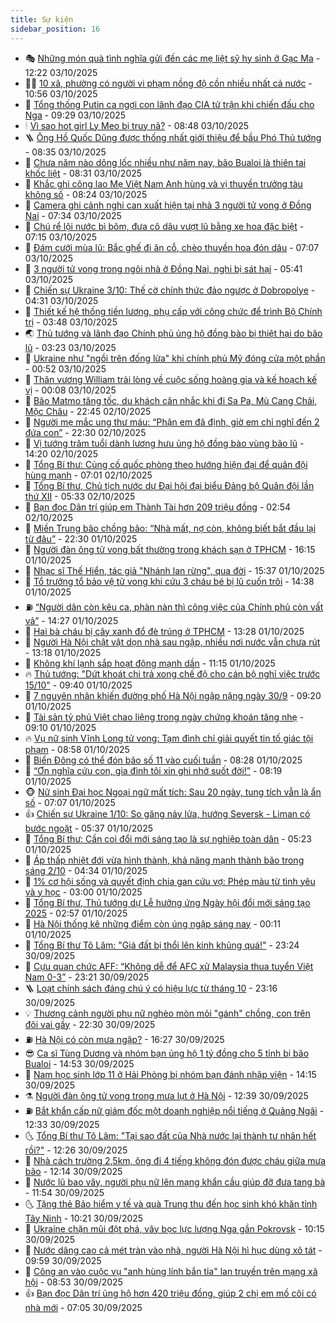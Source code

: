 ```yaml
---
title: Sự kiện
sidebar_position: 16
---
```


<!-- dantri-su-kien:START -->
- 🎭 [Những món quà tình nghĩa gửi đến các mẹ liệt sỹ hy sinh ở Gạc Ma](https://dantri.com.vn/tam-long-nhan-ai/nhung-mon-qua-tinh-nghia-gui-den-cac-me-liet-sy-hy-sinh-o-gac-ma-20251003183409141.htm) - 12:22 03/10/2025
- 👨‍🏫 [10 xã, phường có người vi phạm nồng độ cồn nhiều nhất cả nước](https://dantri.com.vn/thoi-su/10-xa-phuong-co-nguoi-vi-pham-nong-do-con-nhieu-nhat-ca-nuoc-20251003175016398.htm) - 10:56 03/10/2025
- 🌮 [Tổng thống Putin ca ngợi con lãnh đạo CIA tử trận khi chiến đấu cho Nga](https://dantri.com.vn/the-gioi/tong-thong-putin-ca-ngoi-con-lanh-dao-cia-tu-tran-khi-chien-dau-cho-nga-20251003160113912.htm) - 09:29 03/10/2025
- 🕯 [Vì sao hot girl Ly Meo bị truy nã?](https://dantri.com.vn/phap-luat/vi-sao-hot-girl-ly-meo-bi-truy-na-20251003152421713.htm) - 08:48 03/10/2025
- 🪜 [Ông Hồ Quốc Dũng được thống nhất giới thiệu để bầu Phó Thủ tướng](https://dantri.com.vn/thoi-su/ong-ho-quoc-dung-duoc-thong-nhat-gioi-thieu-de-bau-pho-thu-tuong-20251003150710287.htm) - 08:35 03/10/2025
- 🐘 [Chưa năm nào dông lốc nhiều như năm nay, bão Bualoi là thiên tai khốc liệt](https://dantri.com.vn/thoi-su/chua-nam-nao-dong-loc-nhieu-nhu-nam-nay-bao-bualoi-la-thien-tai-khoc-liet-20251003152317295.htm) - 08:31 03/10/2025
- 🤔 [Khắc ghi công lao Mẹ Việt Nam Anh hùng và vị thuyền trưởng tàu không số](https://dantri.com.vn/tam-long-nhan-ai/khac-ghi-cong-lao-me-viet-nam-anh-hung-va-vi-thuyen-truong-tau-khong-so-20251003143355403.htm) - 08:24 03/10/2025
- 🧠 [Camera ghi cảnh nghi can xuất hiện tại nhà 3 người tử vong ở Đồng Nai](https://dantri.com.vn/phap-luat/camera-ghi-canh-nghi-can-xuat-hien-tai-nha-3-nguoi-tu-vong-o-dong-nai-20251003134153551.htm) - 07:34 03/10/2025
- 📝 [Chú rể lội nước bì bõm, đưa cô dâu vượt lũ bằng xe hoa đặc biệt](https://dantri.com.vn/doi-song/chu-re-loi-nuoc-bi-bom-dua-co-dau-vuot-lu-bang-xe-hoa-dac-biet-20251003122030355.htm) - 07:15 03/10/2025
- 🦏 [Đám cưới mùa lũ: Bắc ghế đi ăn cỗ, chèo thuyền hoa đón dâu](https://dantri.com.vn/doi-song/dam-cuoi-mua-lu-bac-ghe-di-an-co-cheo-thuyen-hoa-don-dau-20251002151219369.htm) - 07:07 03/10/2025
- 🥰 [3 người tử vong trong ngôi nhà ở Đồng Nai, nghi bị sát hại](https://dantri.com.vn/phap-luat/3-nguoi-tu-vong-trong-ngoi-nha-o-dong-nai-nghi-bi-sat-hai-20251003113953396.htm) - 05:41 03/10/2025
- 🤗 [Chiến sự Ukraine 3/10: Thế cờ chính thức đảo ngược ở Dobropolye](https://dantri.com.vn/the-gioi/chien-su-ukraine-310-the-co-chinh-thuc-dao-nguoc-o-dobropolye-20251003110751467.htm) - 04:31 03/10/2025
- 🌈 [Thiết kế hệ thống tiền lương, phụ cấp với công chức để trình Bộ Chính trị](https://dantri.com.vn/noi-vu/thiet-ke-he-thong-tien-luong-phu-cap-voi-cong-chuc-de-trinh-bo-chinh-tri-20251003102454779.htm) - 03:48 03/10/2025
- 🌏 [Thủ tướng và lãnh đạo Chính phủ ủng hộ đồng bào bị thiệt hại do bão lũ](https://dantri.com.vn/thoi-su/thu-tuong-va-lanh-dao-chinh-phu-ung-ho-dong-bao-bi-thiet-hai-do-bao-lu-20251003094158447.htm) - 03:23 03/10/2025
- 💄 [Ukraine như &quot;ngồi trên đống lửa&quot; khi chính phủ Mỹ đóng cửa một phần](https://dantri.com.vn/the-gioi/ukraine-nhu-ngoi-tren-dong-lua-khi-chinh-phu-my-dong-cua-mot-phan-20251003074034304.htm) - 00:52 03/10/2025
- 👺 [Thân vương William trải lòng về cuộc sống hoàng gia và kế hoạch kế vị](https://dantri.com.vn/the-gioi/than-vuong-william-trai-long-ve-cuoc-song-hoang-gia-va-ke-hoach-ke-vi-20251003065057202.htm) - 00:08 03/10/2025
- 👹 [Bão Matmo tăng tốc, du khách cân nhắc khi đi Sa Pa, Mù Cang Chải, Mộc Châu](https://dantri.com.vn/du-lich/bao-matmo-tang-toc-du-khach-can-nhac-khi-di-sa-pa-mu-cang-chai-moc-chau-20251002190312445.htm) - 22:45 02/10/2025
- 🌊 [Người mẹ mắc ung thư máu: “Phận em đã định, giờ em chỉ nghĩ đến 2 đứa con”](https://dantri.com.vn/tam-long-nhan-ai/nguoi-me-mac-ung-thu-mau-phan-em-da-dinh-gio-em-chi-nghi-den-2-dua-con-20251001151211907.htm) - 22:30 02/10/2025
- 🤠 [Vị tướng trăm tuổi dành lương hưu ủng hộ đồng bào vùng bão lũ](https://dantri.com.vn/tam-long-nhan-ai/vi-tuong-tram-tuoi-danh-luong-huu-ung-ho-dong-bao-vung-bao-lu-20251002193853438.htm) - 14:20 02/10/2025
- 🎊 [Tổng Bí thư: Củng cố quốc phòng theo hướng hiện đại để quân đội hùng mạnh](https://dantri.com.vn/thoi-su/tong-bi-thu-cung-co-quoc-phong-theo-huong-hien-dai-de-quan-doi-hung-manh-20251002135010546.htm) - 07:01 02/10/2025
- 🐘 [Tổng Bí thư, Chủ tịch nước dự Đại hội đại biểu Đảng bộ Quân đội lần thứ XII](https://dantri.com.vn/thoi-su/tong-bi-thu-chu-tich-nuoc-du-dai-hoi-dai-bieu-dang-bo-quan-doi-lan-thu-xii-20251002122219924.htm) - 05:33 02/10/2025
- 💂 [Bạn đọc Dân trí giúp em Thành Tài hơn 209 triệu đồng](https://dantri.com.vn/tam-long-nhan-ai/ban-doc-dan-tri-giup-em-thanh-tai-hon-209-trieu-dong-20251001122540510.htm) - 02:54 02/10/2025
- 👹 [Miền Trung bão chồng bão: “Nhà mất, nợ còn, không biết bắt đầu lại từ đâu”](https://dantri.com.vn/tam-long-nhan-ai/mien-trung-bao-chong-bao-nha-mat-no-con-khong-biet-bat-dau-lai-tu-dau-20251001161142736.htm) - 22:30 01/10/2025
- 🦒 [Người đàn ông tử vong bất thường trong khách sạn ở TPHCM](https://dantri.com.vn/thoi-su/nguoi-dan-ong-tu-vong-bat-thuong-trong-khach-san-o-tphcm-20251001222101180.htm) - 16:15 01/10/2025
- 🗽 [Nhạc sĩ Thế Hiển, tác giả &quot;Nhánh lan rừng&quot;, qua đời](https://dantri.com.vn/giai-tri/nhac-si-the-hien-tac-gia-nhanh-lan-rung-qua-doi-20251001223408608.htm) - 15:37 01/10/2025
- 💄 [Tổ trưởng tổ bảo vệ tử vong khi cứu 3 cháu bé bị lũ cuốn trôi](https://dantri.com.vn/thoi-su/to-truong-to-bao-ve-tu-vong-khi-cuu-3-chau-be-bi-lu-cuon-troi-20251001213012813.htm) - 14:38 01/10/2025
- ⛽️ [“Người dân còn kêu ca, phàn nàn thì công việc của Chính phủ còn vất vả”](https://dantri.com.vn/thoi-su/nguoi-dan-con-keu-ca-phan-nan-thi-cong-viec-cua-chinh-phu-con-vat-va-20251001205305691.htm) - 14:27 01/10/2025
- 🥷 [Hai bà cháu bị cây xanh đổ đè trúng ở TPHCM](https://dantri.com.vn/thoi-su/hai-ba-chau-bi-cay-xanh-do-de-trung-o-tphcm-20251001195543054.htm) - 13:28 01/10/2025
- 🤖 [Người Hà Nội chật vật dọn nhà sau ngập, nhiều nơi nước vẫn chưa rút](https://dantri.com.vn/doi-song/nguoi-ha-noi-chat-vat-don-nha-sau-ngap-nhieu-noi-nuoc-van-chua-rut-20251001191409384.htm) - 13:18 01/10/2025
- 🌊 [Không khí lạnh sắp hoạt động mạnh dần](https://dantri.com.vn/thoi-su/khong-khi-lanh-sap-hoat-dong-manh-dan-20251001180326172.htm) - 11:15 01/10/2025
- 🔥 [Thủ tướng: &quot;Dứt khoát chi trả xong chế độ cho cán bộ nghỉ việc trước 15/10&quot;](https://dantri.com.vn/thoi-su/thu-tuong-dut-khoat-chi-tra-xong-che-do-cho-can-bo-nghi-viec-truoc-1510-20251001163048808.htm) - 09:40 01/10/2025
- 🦏 [7 nguyên nhân khiến đường phố Hà Nội ngập nặng ngày 30/9](https://dantri.com.vn/thoi-su/7-nguyen-nhan-khien-duong-pho-ha-noi-ngap-nang-ngay-309-20251001154815849.htm) - 09:20 01/10/2025
- 🐘 [Tài sản tỷ phú Việt chao liệng trong ngày chứng khoán tăng nhẹ](https://dantri.com.vn/kinh-doanh/tai-san-ty-phu-viet-chao-lieng-trong-ngay-chung-khoan-tang-nhe-20251001160125760.htm) - 09:10 01/10/2025
- 🔥 [Vụ nữ sinh Vĩnh Long tử vong: Tạm đình chỉ giải quyết tin tố giác tội phạm](https://dantri.com.vn/phap-luat/vu-nu-sinh-vinh-long-tu-vong-tam-dinh-chi-giai-quyet-tin-to-giac-toi-pham-20251001121431317.htm) - 08:58 01/10/2025
- 💼 [Biển Đông có thể đón bão số 11 vào cuối tuần](https://dantri.com.vn/thoi-su/bien-dong-co-the-don-bao-so-11-vao-cuoi-tuan-20251001145154661.htm) - 08:28 01/10/2025
- 🚀 [“Ơn nghĩa cứu con, gia đình tôi xin ghi nhớ suốt đời!”](https://dantri.com.vn/tam-long-nhan-ai/on-nghia-cuu-con-gia-dinh-toi-xin-ghi-nho-suot-doi-20251001123617308.htm) - 08:19 01/10/2025
- 🐵 [Nữ sinh Đại học Ngoại ngữ mất tích: Sau 20 ngày, tung tích vẫn là ẩn số](https://dantri.com.vn/thoi-su/nu-sinh-dai-hoc-ngoai-ngu-mat-tich-sau-20-ngay-tung-tich-van-la-an-so-20251001131035824.htm) - 07:07 01/10/2025
- 👍 [Chiến sự Ukraine 1/10: So găng nảy lửa, hướng Seversk - Liman có bước ngoặt](https://dantri.com.vn/the-gioi/chien-su-ukraine-110-so-gang-nay-lua-huong-seversk-liman-co-buoc-ngoat-20251001102108724.htm) - 05:37 01/10/2025
- 🚦 [Tổng Bí thư: Cần coi đổi mới sáng tạo là sự nghiệp toàn dân](https://dantri.com.vn/khoa-hoc/tong-bi-thu-can-coi-doi-moi-sang-tao-la-su-nghiep-toan-dan-20251001120145547.htm) - 05:23 01/10/2025
- 🥸 [Áp thấp nhiệt đới vừa hình thành, khả năng mạnh thành bão trong sáng 2/10](https://dantri.com.vn/thoi-su/ap-thap-nhiet-doi-vua-hinh-thanh-kha-nang-manh-thanh-bao-trong-sang-210-20251001112639465.htm) - 04:34 01/10/2025
- 🥷 [1% cơ hội sống và quyết định chia gan cứu vợ: Phép màu từ tình yêu và y học](https://dantri.com.vn/suc-khoe/1-co-hoi-song-va-quyet-dinh-chia-gan-cuu-vo-phep-mau-tu-tinh-yeu-va-y-hoc-20251001092655201.htm) - 03:00 01/10/2025
- 🤡 [Tổng Bí thư, Thủ tướng dự Lễ hưởng ứng Ngày hội đổi mới sáng tạo 2025](https://dantri.com.vn/khoa-hoc/tong-bi-thu-thu-tuong-du-le-huong-ung-ngay-hoi-doi-moi-sang-tao-2025-20251001095133120.htm) - 02:57 01/10/2025
- 🥳 [Hà Nội thống kê những điểm còn úng ngập sáng nay](https://dantri.com.vn/thoi-su/ha-noi-thong-ke-nhung-diem-con-ung-ngap-sang-nay-20251001070713439.htm) - 00:11 01/10/2025
- 🤩 [Tổng Bí thư Tô Lâm: &quot;Giá đất bị thổi lên kinh khủng quá!&quot;](https://dantri.com.vn/thoi-su/tong-bi-thu-to-lam-gia-dat-bi-thoi-len-kinh-khung-qua-20251001000032947.htm) - 23:24 30/09/2025
- 🎡 [Cựu quan chức AFF: “Không dễ để AFC xử Malaysia thua tuyển Việt Nam 0-3”](https://dantri.com.vn/the-thao/cuu-quan-chuc-aff-khong-de-de-afc-xu-malaysia-thua-tuyen-viet-nam-0-3-20251001013023402.htm) - 23:21 30/09/2025
- 🪜 [Loạt chính sách đáng chú ý có hiệu lực từ tháng 10](https://dantri.com.vn/thoi-su/loat-chinh-sach-dang-chu-y-co-hieu-luc-tu-thang-10-20250930222548779.htm) - 23:16 30/09/2025
- 💡 [Thương cảnh người phụ nữ nghèo mòn mỏi &quot;gánh&quot; chồng, con trên đôi vai gầy](https://dantri.com.vn/tam-long-nhan-ai/thuong-canh-nguoi-phu-nu-ngheo-mon-moi-ganh-chong-con-tren-doi-vai-gay-20250920225906536.htm) - 22:30 30/09/2025
- ⛽️ [Hà Nội có còn mưa ngập?](https://dantri.com.vn/thoi-su/ha-noi-co-con-mua-ngap-20250930230650319.htm) - 16:27 30/09/2025
- 😎 [Ca sĩ Tùng Dương và nhóm bạn ủng hộ 1 tỷ đồng cho 5 tỉnh bị bão Bualoi](https://dantri.com.vn/giai-tri/ca-si-tung-duong-va-nhom-ban-ung-ho-1-ty-dong-cho-5-tinh-bi-bao-bualoi-20250930210724095.htm) - 14:53 30/09/2025
- 🗽 [Nam học sinh lớp 11 ở Hải Phòng bị nhóm bạn đánh nhập viện](https://dantri.com.vn/giao-duc/nam-hoc-sinh-lop-11-o-hai-phong-bi-nhom-ban-danh-nhap-vien-20250930210324489.htm) - 14:15 30/09/2025
- ⚗️ [Người đàn ông tử vong trong mưa lụt ở Hà Nội](https://dantri.com.vn/thoi-su/nguoi-dan-ong-tu-vong-trong-mua-lut-o-ha-noi-20250930190911927.htm) - 12:39 30/09/2025
- ⛽️ [Bắt khẩn cấp nữ giám đốc một doanh nghiệp nổi tiếng ở Quảng Ngãi](https://dantri.com.vn/phap-luat/bat-khan-cap-nu-giam-doc-mot-doanh-nghiep-noi-tieng-o-quang-ngai-20250930191626172.htm) - 12:33 30/09/2025
- 🌜 [Tổng Bí thư Tô Lâm: &quot;Tại sao đất của Nhà nước lại thành tư nhân hết rồi?&quot;](https://dantri.com.vn/thoi-su/tong-bi-thu-to-lam-tai-sao-dat-cua-nha-nuoc-lai-thanh-tu-nhan-het-roi-20250930185941897.htm) - 12:26 30/09/2025
- 🦩 [Nhà cách trường 2,5km, ông đi 4 tiếng không đón được cháu giữa mưa bão](https://dantri.com.vn/giao-duc/nha-cach-truong-25km-ong-di-4-tieng-khong-don-duoc-chau-giua-mua-bao-20250930190521862.htm) - 12:14 30/09/2025
- 🦒 [Nước lũ bao vây, người phụ nữ lên mạng khẩn cầu giúp đỡ đưa tang bà](https://dantri.com.vn/doi-song/nuoc-lu-bao-vay-nguoi-phu-nu-len-mang-khan-cau-giup-do-dua-tang-ba-20250930183624023.htm) - 11:54 30/09/2025
- 🌜 [Tặng thẻ Bảo hiểm y tế và quà Trung thu đến học sinh khó khăn tỉnh Tây Ninh](https://dantri.com.vn/tam-long-nhan-ai/tang-the-bao-hiem-y-te-va-qua-trung-thu-den-hoc-sinh-kho-khan-tinh-tay-ninh-20250930130129472.htm) - 10:21 30/09/2025
- 🐎 [Ukraine chặn mũi đột phá, vây bọc lực lượng Nga gần Pokrovsk](https://dantri.com.vn/the-gioi/ukraine-chan-mui-dot-pha-vay-boc-luc-luong-nga-gan-pokrovsk-20250930164324108.htm) - 10:15 30/09/2025
- 🌋 [Nước dâng cao cả mét tràn vào nhà, người Hà Nội hì hục dùng xô tát](https://dantri.com.vn/doi-song/nuoc-dang-cao-ca-met-tran-vao-nha-nguoi-ha-noi-hi-huc-dung-xo-tat-20250930164337744.htm) - 09:59 30/09/2025
- 🧰 [Công an vào cuộc vụ &quot;anh hùng lính bắn tỉa&quot; lan truyền trên mạng xã hội](https://dantri.com.vn/phap-luat/cong-an-vao-cuoc-vu-anh-hung-linh-ban-tia-lan-truyen-tren-mang-xa-hoi-20250930124441477.htm) - 08:53 30/09/2025
- 👍 [Bạn đọc Dân trí ủng hộ hơn 420 triệu đồng, giúp 2 chị em mồ côi có nhà mới](https://dantri.com.vn/tam-long-nhan-ai/ban-doc-dan-tri-ung-ho-hon-420-trieu-dong-giup-2-chi-em-mo-coi-co-nha-moi-20250929202424096.htm) - 07:05 30/09/2025<!-- dantri-su-kien:END -->
